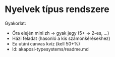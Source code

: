 # Nyelvek típus rendszere

Gyakorlat:
- Óra elején mini zh -> gyak jegy (5+ -> 2-es, ...)
- Házi feladat (hasonló a kis számonkérésekhez)
- Ea utáni canvas kvíz (kell 50+%)
- ld: akaposi-typesystems/readme.md

